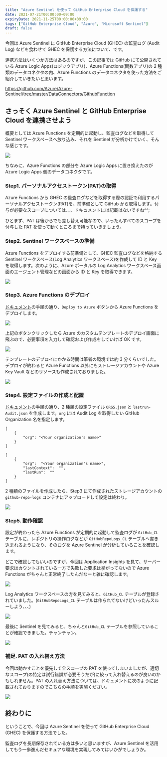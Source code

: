 ```yaml
---
title: "Azure Sentinel を使って GitHub Enterprise Cloud を保護する"
date: 2021-07-21T00:00:00+09:00
expiryDate: 2021-11-25T00:00:00+09:00
tags: ["GitHub Enterprise Cloud", "Azure", "Microsoft Sentinel"]
draft: false
---
```


今回は Azure Sentinel に GitHub Enterprise Cloud (GHEC) の監査ログ (Audit Log) などを食わせて GHEC を保護する方法について、です。

連携方法はいくつか方法はあるのですが、この記事では GitHub にて公開されている Azure Logic Apps(ロジックアプリ)、Azure Functions(関数アプリ)の 2 種類のデータコネクタの内、Azure Functions のデータコネクタを使った方法をご紹介していきたいと思います。

https://github.com/Azure/Azure-Sentinel/tree/master/DataConnectors/GithubFunction

## さっそく Azure Sentinel と GitHub Enterprise Cloud を連携させよう

概要としては Azure Functions を定期的に起動し、監査ログなどを取得して Sentinel ワークスペースへ放り込み、それを Sentinel が分析かけていく、そんな感じです。

![](images/image1.drawio.png)

ちなみに、Azure Functions の部分を Azure Logic Apps に置き換えたのが Azure Logic Apps 側のデータコネクタです。

### Step1. パーソナルアクセストークン(PAT)の取得

Azure Functions から GHEC の監査ログなどを取得する際の認証で利用するパーソナルアクセストークン(PAT)を、前準備として GitHub から取得します。付与が必要なスコープについては、、、ドキュメントには記載はないですね^^;

ひとまず、PAT は後からでも差し替え可能なので、いったんすべてのスコープを付与した PAT を使って動くところまで持っていきましょう。

### Step2. Sentinel ワークスペースの準備

Azure Functions をデプロイする前準備として、GHEC 監査ログなどを格納する Sentinel ワークスペース(Log Analytics ワークスペース)を作成して ID と Key を取得します。次のように、Azure ポータルの Log Analytics ワークスペース画面のエージェント管理などの画面から ID と Key を取得できます。

![](images/sentinel-workspace.png)

### Step3. Azure Functions のデプロイ

[ドキュメント](https://github.com/Azure/Azure-Sentinel/tree/master/DataConnectors/GithubFunction)の手順の通り、`Deploy to Azure` ボタンから Azure Functions をデプロイします。

![](images/configuration-steps-deploy-functions.png)

上記のボタンクリックしたら Azure のカスタムテンプレートのデプロイ画面に飛ぶので、必要事項を入力して確認および作成をしていけば OK です。

![](images/custom-deploy-ui.png)

テンプレートのデプロイにかかる時間は筆者の環境では約 3 分くらいでした。デプロイが終わると Azure Functions 以外にもストレージアカウントや Azure Key Vault などのリソースも作成されておりました。

![](images/resource-list.png)

### Step4. 設定ファイルの作成と配置

[ドキュメント](https://github.com/Azure/Azure-Sentinel/tree/master/DataConnectors/GithubFunction)の手順の通り、2 種類の設定ファイル `ORGS.json` と `lastrun-Audit.json` を作成します。`org` には Audit Log を取得したい GitHub Organization 名を指定します。

```json:ORGS.json（サンプル）
[
    {
        "org": "<Your organization's name>"
    }
]
```

```json:lastrun-Audit.json（サンプル）
[
    {
        "org":  "<Your organization's name>",
        "lastContext":  "",
        "lastRun":  ""
    }
]
```

2 種類のファイルを作成したら、Step3 にて作成されたストレージアカウントの `github-repo-logs` コンテナにアップロードして設定は終わり。

![](images/github-repo-logs.png)

### Step5. 動作確認

設定が終わったら Azure Functions が定期的に起動して監査ログが `GitHub_CL` テーブルに、レポジトリの操作ログなどが `GitHubRepoLogs_CL` テーブルへ書き込まれるようになり、そのログを Azure Sentinel が分析していることを確認します。

どこで確認してもいいのですが、今回は Application Insights を見て、サーバー要求はカウントされている一方で失敗した要求は挙がってないので Azure Functions がちゃんと正常終了したんだなーと雑に確認します。

![](images/application-insights.png)

Log Analytics ワークスペースの方を見てみると、`GitHub_CL` テーブルが登録されていました。(`GitHubRepoLogs_CL` テーブルは作られてないけどいったんスルーしよう、、、)

![](images/loganalytics-workspace.png)

最後に Sentinel を見てみると、ちゃんと`GitHub_CL` テーブルを参照していることが確認できました。チャンチャン。

![](images/sentinel.png)

### 補足. PAT の入れ替え方法

今回は動かすことを優先して全スコープの PAT を使ってしまいましたが、適切なスコープ(の特定は試行錯誤が必要そうだが)に絞って入れ替えるのが良いのかもしれません。PAT の入れ替え方法については、ドキュメントに次のように記載されておりますのでこちらの手順を実施ください。

![](images/change-pat.png)

## 終わりに

ということで、今回は Azure Sentinel を使って GitHub Enterprise Cloud (GHEC) を保護する方法でした。

監査ログを長期保存されている方は多いと思いますが、Azure Sentinel を活用してもう一歩進んだセキュアな環境を実現してみてはいかがでしょうか。